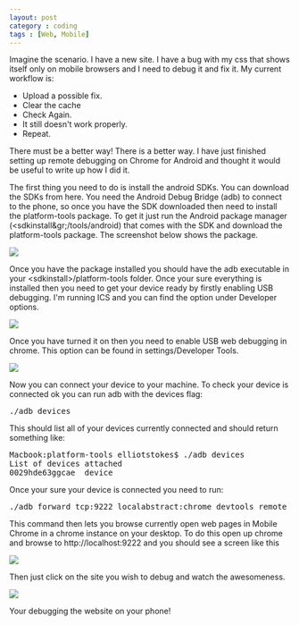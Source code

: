 ```yaml
---
layout: post
category : coding
tags : [Web, Mobile]
---
```


Imagine the scenario. I have a new site. I have a bug with my css that shows itself only on mobile browsers and I need to debug it and fix it. My current workflow is:

* Upload a possible fix.
* Clear the cache 
* Check Again.
* It still doesn't work properly.
* Repeat.

There must be a better way! There is a better way. I have just finished setting up remote debugging on Chrome for Android and thought it would be useful to write up how I did it.

The first thing you need to do is install the android SDKs. You can download the SDKs from here. You need the Android Debug Bridge (adb) to connect to the phone, so once you have the SDK downloaded then need to install the platform-tools package. To get it just run the Android package manager (&lt;sdkinstall&gr;/tools/android) that comes with the SDK and download the platform-tools package. The screenshot below shows the package.

<img src="{{ site.url }}/assets/images/sdk.png" class="img-responsive"/>


Once you have the package installed you should have the adb executable in your &lt;sdkinstall&gt;/platform-tools folder. Once your sure everything is installed then you need to get your device ready by firstly enabling USB debugging. I'm running ICS and you can find the option under Developer options.

<img src="{{ site.url }}/assets/images/allowDebug.png" class="img-responsive"/>

Once you have turned it on then you need to enable USB web debugging in chrome. This option can be found in settings/Developer Tools.

<img src="{{ site.url }}/assets/images/enableUsb.png" class="img-responsive"/>

Now you can connect your device to your machine. To check your device is connected ok you can run adb with the devices flag:

<pre>
./adb devices
</pre>

This should list all of your devices currently connected and should return something like:

<pre>
Macbook:platform-tools elliotstokes$ ./adb devices
List of devices attached
0029hde63ggcae	device
</pre>

Once your sure your device is connected you need to run:

<pre>
./adb forward tcp:9222 localabstract:chrome_devtools_remote
</pre>

This command then lets you browse currently open web pages in Mobile Chrome in a chrome instance on your desktop. To do this open up chrome and browse to http://localhost:9222 and you should see a screen like this

<img src="{{ site.url }}/assets/images/webView.png" class="img-responsive"/>

Then just click on the site you wish to debug and watch the awesomeness. 

<img src="{{ site.url }}/assets/images/webDebugView.png" class="img-responsive"/>

Your debugging the website on your phone!